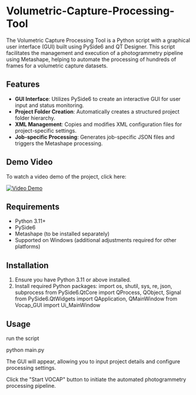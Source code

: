 # Volumetric-Capture-Processing-Tool
The Volumetric Capture Processing Tool is a Python script with a graphical user interface (GUI) built using PySide6 and QT Designer. 
This script facilitates the management and execution of a photogrammetry pipeline using Metashape, helping to automate the processing of hundreds of frames for a volumetric capture datasets.


## Features

- **GUI Interface**: Utilizes PySide6 to create an interactive GUI for user input and status monitoring.
- **Project Folder Creation**: Automatically creates a structured project folder hierarchy.
- **XML Management**: Copies and modifies XML configuration files for project-specific settings.
- **Job-specific Processing**: Generates job-specific JSON files and triggers the Metashape processing.

## Demo Video
To watch a video demo of the project, click here:

[![Video Demo](https://img.youtube.com/vi/DkoWkKtu9sE/0.jpg)](https://youtu.be/DkoWkKtu9sE)





## Requirements

- Python 3.11+
- PySide6
- Metashape (to be installed separately)
- Supported on Windows (additional adjustments required for other platforms)

## Installation

1. Ensure you have Python 3.11 or above installed.
2. Install required Python packages:
import os, shutil, sys, re, json, subprocess
from PySide6.QtCore import QProcess, QObject, Signal  
from PySide6.QtWidgets import QApplication, QMainWindow
from Vocap_GUI import Ui_MainWindow

## Usage

run the script

python main.py

The GUI will appear, allowing you to input project details and configure processing settings.

Click the "Start VOCAP" button to initiate the automated photogrammetry processing pipeline.
